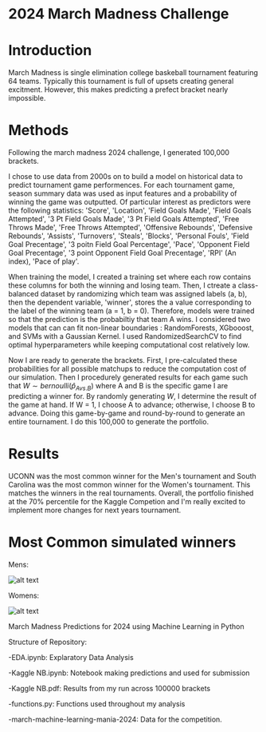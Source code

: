 # 2024 March Madness Challenge

# Introduction

March Madness is single elimination college baskeball tournament featuring 64 teams. Typically this tournament is full of upsets creating general excitment. However, this makes predicting a prefect bracket nearly impossible. 

# Methods

Following the march madness 2024 challenge, I generated 100,000 brackets.

I chose to use data from 2000s on to build a model on historical data to predict tournament game performences. For each tournament game, season summary data was used as input features and a probability of winning the game was outputted. Of particular interest as predictors were the following statistics:  'Score', 'Location', 'Field Goals Made', 'Field Goals Attempted', '3 Pt Field Goals Made', '3 Pt Field Goals Attempted', 'Free Throws Made', 'Free Throws Attempted', 'Offensive Rebounds', 'Defensive Rebounds', 'Assists', 'Turnovers', 'Steals', 'Blocks', 'Personal Fouls', 'Field Goal Precentage', '3 poitn Field Goal Percentage', 'Pace', 'Opponent Field Goal Precentage', '3 point Opponent Field Goal Precentage', 'RPI' (An index), 'Pace of play'. 

When training the model, I created a training set where each row contains these columns for both the winning and losing team. Then, I ctreate a class-balanced dataset by randomizing which team was assigned labels (a, b), then the dependent variable, 'winner', stores the a value corresponding to the label of the winning team (a = 1, b = 0). Therefore, models were trained so that the prediction is the probabiltiy that team A wins. I considered two models that can can fit non-linear boundaries : RandomForests, XGbooost, and SVMs with a Gaussian Kernel. I used RandomizedSearchCV to find optimal hyperparameters while keeping computational cost relatively low.

Now I are ready to generate the brackets. First, I pre-calculated these probabilities for all possible matchups to reduce the computation cost of our simulation. Then I procedurely generated results for each game such that $W \sim bernoulli(\hat{p}_{A vs. B})$ where A and B is the specific game I are predicting a winner for. By randomly generating $W$, I determine the result of the game at hand. If W = 1, I choose A to advance; otherwise, I choose B to advance. Doing this game-by-game and round-by-round to generate an entire tournament. I do this 100,000 to generate the portfolio.

# Results

UCONN was the most common winner for the Men's tournament and South Carolina was the most common winner for the Women's tournament. This matches the winners in the real tournaments. Overall, the portfolio finished at the 70% percentile for the Kaggle Competion and I'm really excited to implement more changes for next years tournament.

# Most Common simulated winners 

Mens:

![alt text](https://github.com/stevturn3/2024_march_madness/blob/main/mens.png)


Womens:

![alt text](https://github.com/stevturn3/2024_march_madness/blob/main/womans.png)





March Madness Predictions for 2024 using Machine Learning in Python




Structure of Repository:

-EDA.ipynb: Explaratory Data Analysis

-Kaggle NB.ipynb: Notebook making predictions and used for submission

-Kaggle NB.pdf: Results from my run across 100000 brackets

-functions.py: Functions used throughout my analysis

-march-machine-learning-mania-2024: Data for the competition. 
